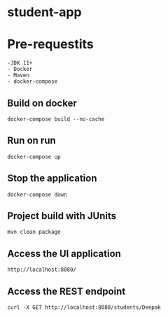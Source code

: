 # student-app

# Pre-requestits
    -JDK 11+
    - Docker
    - Maven
    - docker-compose


## Build on docker
``` 
docker-compose build --no-cache

```

## Run on run
``` 
docker-compose up

```

## Stop the application 
``` 
docker-compose down

```

## Project build with JUnits
``` 
mvn clean package

```

## Access the UI application
``` 
http://localhost:8080/

```

## Access the REST endpoint
``` 
curl -X GET http://localhost:8080/students/Deepak

```

